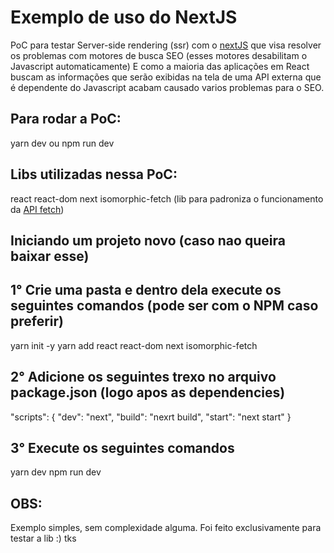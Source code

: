 # Exemplo de uso do NextJS

PoC para testar Server-side rendering (ssr) com o [nextJS](https://nextjs.org/) que visa resolver os problemas com motores de busca SEO (esses motores desabilitam o Javascript automaticamente) E como a maioria das aplicações em React buscam as informações que serão exibidas na tela de uma API externa que é dependente do Javascript acabam causado varios problemas para o SEO.


Para rodar a PoC:
-----------------
yarn dev ou npm run dev
  
Libs utilizadas nessa PoC:
-----------------
react 
react-dom 
next
isomorphic-fetch (lib para padroniza o funcionamento da [API fetch](https://developer.mozilla.org/pt-BR/docs/Web/API/Fetch_API))

Iniciando um projeto novo (caso nao queira baixar esse)
-----------
1° Crie uma pasta e dentro dela execute os seguintes comandos (pode ser com o NPM caso preferir)
--------------------
yarn init -y
yarn add react react-dom next isomorphic-fetch

2° Adicione os seguintes trexo no arquivo package.json (logo apos as dependencies)
--------------------
"scripts": {
    "dev": "next",
    "build": "nexrt build",
    "start": "next start"
  }

3° Execute os seguintes comandos
--------------------
yarn dev npm run dev 


OBS: 
-----------
Exemplo simples, sem complexidade alguma. 
Foi feito exclusivamente para testar a lib :) tks
